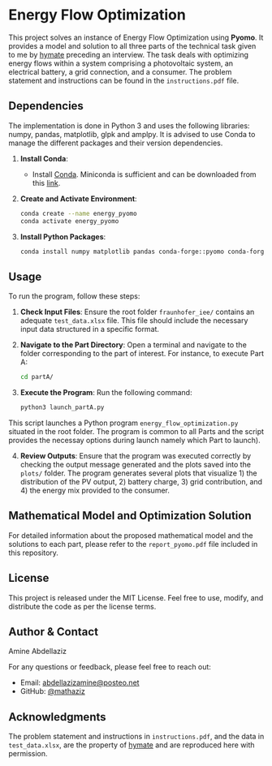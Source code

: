 # Energy Flow Optimization

This project solves an instance of Energy Flow Optimization using **Pyomo**. It provides a model and solution to all three parts of the technical task given to me by [hymate](https://www.hymate.com/) preceding an interview. The task deals with optimizing energy flows within a system comprising a photovoltaic system, an electrical battery, a grid connection, and a consumer. The problem statement and instructions can be found in the `instructions.pdf` file.

## Dependencies

The implementation is done in Python 3 and uses the following libraries: numpy, pandas, matplotlib, glpk and amplpy. It is advised to use Conda to manage the different packages and their version dependencies.

1. **Install Conda**:
   - Install [Conda](https://docs.conda.io/projects/conda/en/latest/user-guide/install/linux.html). Miniconda is sufficient and can be downloaded from this [link](https://repo.anaconda.com/miniconda/).

2. **Create and Activate Environment**:
   ```bash
   conda create --name energy_pyomo
   conda activate energy_pyomo
    ```

3. **Install Python Packages**:

   ```bash
   conda install numpy matplotlib pandas conda-forge::pyomo conda-forge::scip conda-forge::glpk openpyxl
    ```
## Usage

To run the program, follow these steps:

1. **Check Input Files**: Ensure the root folder `fraunhofer_iee/` contains an adequate `test_data.xlsx` file. This file should include the necessary input data structured in a specific format.

2. **Navigate to the Part Directory**: Open a terminal and navigate to the folder corresponding to the part of interest. For instance, to execute Part A:

    ```bash
    cd partA/

3. **Execute the Program**: Run the following command:

    ```bash
    python3 launch_partA.py
    ```
This script launches a Python program `energy_flow_optimization.py` situated in the root folder. The program is common to all Parts and the script provides the necessay options during launch namely which Part to launch).

4. **Review Outputs**: Ensure that the program was executed correctly by checking the output message generated and the plots saved into the `plots/` folder. The program generates several plots that visualize 1) the distribution of the PV output, 2) battery charge, 3) grid contribution, and 4) the energy mix provided to the consumer.

## Mathematical Model and Optimization Solution

For detailed information about the proposed mathematical model and the solutions to each part, please refer to the `report_pyomo.pdf` file included in this repository.

## License

This project is released under the MIT License. Feel free to use, modify, and distribute the code as per the license terms.

## Author & Contact

Amine Abdellaziz

For any questions or feedback, please feel free to reach out:

- Email: [abdellazizamine@posteo.net](mailto:abdellazizamine@posteo.net)
- GitHub: [@mathaziz](https://github.com/mathaziz)

## Acknowledgments

The problem statement and instructions in `instructions.pdf`, and the data in `test_data.xlsx`, are the property of [hymate](https://portal.ampl.com/user/ampl/request/amplce/trial) and are reproduced here with permission.
